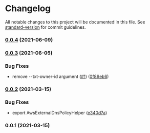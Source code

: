 # Changelog

All notable changes to this project will be documented in this file. See [standard-version](https://github.com/conventional-changelog/standard-version) for commit guidelines.

### [0.0.4](https://github.com/opencdk8s/cdk8s-external-dns-route53/compare/v0.0.3...v0.0.4) (2021-06-09)

### [0.0.3](https://github.com/opencdk8s/cdk8s-external-dns-route53/compare/v0.0.2...v0.0.3) (2021-06-05)


### Bug Fixes

* remove --txt-owner-id argument ([#1](https://github.com/opencdk8s/cdk8s-external-dns-route53/issues/1)) ([0f89eb6](https://github.com/opencdk8s/cdk8s-external-dns-route53/commit/0f89eb65ab96596ee21705fd7ff42b573e2c260d))

### [0.0.2](https://github.com/opencdk8s/cdk8s-external-dns-route53/compare/v0.0.1...v0.0.2) (2021-03-15)


### Bug Fixes

* export AwsExternalDnsPolicyHelper ([e340d7a](https://github.com/opencdk8s/cdk8s-external-dns-route53/commit/e340d7aa0d4405be4a2181bb24dbcf2ee7140be2))

### 0.0.1 (2021-03-15)
